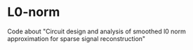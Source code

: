 # L0-norm
Code about "Circuit design and analysis of smoothed l0 norm approximation for sparse signal reconstruction"
